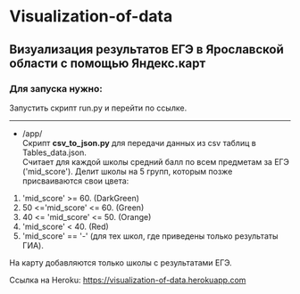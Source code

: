 # Visualization-of-data
## Визуализация результатов ЕГЭ в Ярославской области с помощью Яндекс.карт

### Для запуска нужно:
Запустить скрипт run.py и перейти по ссылке.
***
* /app/ <br>Скрипт **csv_to_json.py** для передачи данных из csv таблиц в Tables_data.json.</br>
Считает для каждой школы средний балл по всем предметам за ЕГЭ ('mid_score'). Делит школы на 5 групп, которым позже присваиваются свои цвета:
1. 'mid_score' >= 60. (DarkGreen)
2. 50 <='mid_score' <= 60. (Green)
3. 40 <= 'mid_score' <= 50. (Orange)
4. 'mid_score' < 40. (Red)
5. 'mid_score' == '-' (для тех школ, где приведены только результаты ГИА).

На карту добавляются только школы с результатами ЕГЭ.

Ссылка на Heroku: https://visualization-of-data.herokuapp.com
